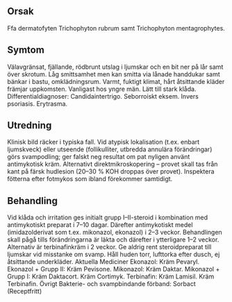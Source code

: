 ## Orsak

Ffa dermatofyten Trichophyton rubrum samt Trichophyton mentagrophytes.

## Symtom

Välavgränsat, fjällande, rödbrunt utslag i ljumskar och en bit ner på lår samt över skrotum. Låg smittsamhet men kan smitta via lånade handdukar samt bänkar i bastu, omklädningsrum. Varmt, fuktigt klimat, hårt åtsittande kläder främjar uppkomsten. Vanligast hos yngre män. Lätt till stark klåda.
Differentialdiagnoser: Candidaintertrigo. Seborroiskt eksem. Invers psoriasis. Erytrasma.

## Utredning

Klinisk bild räcker i typiska fall. Vid atypisk lokalisation (t.ex. enbart ljumskveck) eller utseende (follikulliter, utbredda annulära förändringar) görs svampodling; ger falskt neg resultat om pat nyligen använt antimykotisk kräm. Alternativt direktmikroskopering – provet skall tas från kant på färsk hudlesion (20–30 % KOH droppas över provet). Inspektera fötterna efter fotmykos som ibland förekommer samtidigt.

## Behandling

Vid klåda och irritation ges initialt grupp I–II-steroid i kombination med antimykotiskt preparat i 7–10 dagar. Därefter antimykotiskt medel (imidazolderivat som t.ex. mikonazol, ekonazol) i 2–3 veckor. Behandlingen skall pågå tills förändringarna är läkta och därefter i ytterligare 1–2 veckor. Alternativ är terbinafinkräm i 2 veckor. Ge aldrig rent steroidpreparat till ljumskar vid misstanke om svamp.
Håll huden torr, lufttorka efter dusch, ej åtsittande underkläder.
Aktuella Mediciner
Ekonazol: Kräm Pevaryl.
Ekonazol + Grupp II: Kräm Pevisone.
Mikonazol: Kräm Daktar.
Mikonazol + Grupp I: Kräm Daktacort. Kräm Cortimyk.
Terbinafin: Kräm Lamisil. Kräm Terbinafin.
Övrigt
Bakterie- och svampbindande förband: Sorbact (Receptfritt)

